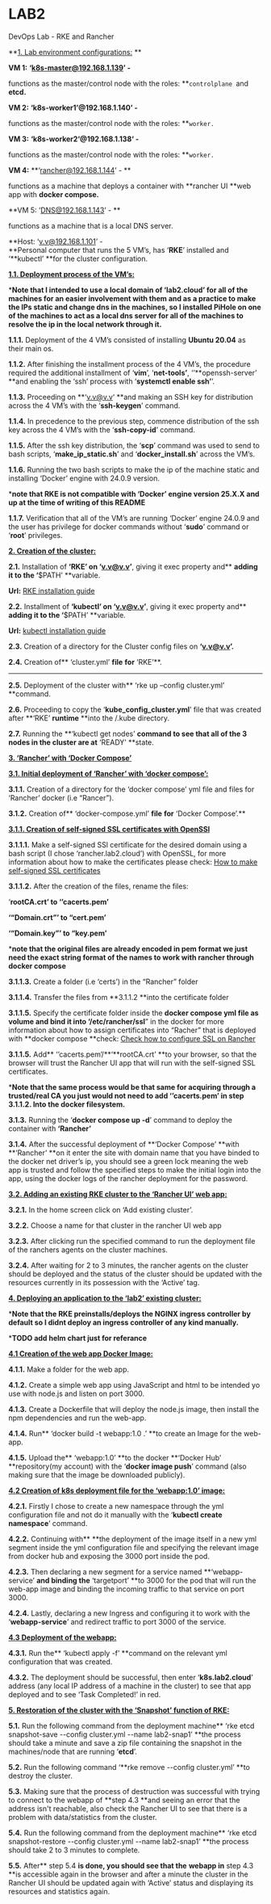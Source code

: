 # LAB2
DevOps Lab - RKE and Rancher

**<span style="text-decoration:underline;">1. Lab environment configurations:</span> **

**VM 1:** **‘k8s-master@192.168.1.139’ -**

functions as the master/control node with the roles: **<code>controlplane </code></strong>and <strong>etcd.</strong>

**VM 2:** **‘k8s-worker1’@192.168.1.140’ -** 

functions as the master/control node with the roles: **<code>worker.</code></strong>

**VM 3:** **‘k8s-worker2‘@192.168.1.138‘ -** 

functions as the master/control node with the roles: **<code>worker.</code></strong>

**VM 4:** **‘rancher@192.168.1.144’ - **

functions as a machine that deploys a container with **rancher UI **web app with **docker compose.**

**VM 5: ‘DNS@192.168.1.143’ - **

functions as a machine that is a local DNS server.

**Host: ‘v.v@192.168.1.101’  - \
**Personal computer that runs the 5 VM’s, has ‘**RKE**’ installed and ‘**kubectl’ **for the cluster configuration.

**<span style="text-decoration:underline;">1.1. Deployment process of the VM’s:</span>**

***Note that I intended to use a local domain of ‘lab2.cloud’ for all of the machines for an easier involvement with them and as a practice to make the IPs static and change dns in the machines, so I installed PiHole on one of the machines to act as a local dns server for all of the machines to resolve the ip in the local network through it.**

**1.1.1.** Deployment of the 4 VM’s consisted of  installing **Ubuntu 20.04** as their main os.

**1.1.2.** After finishing the installment process of the 4 VM’s, the procedure required the additional installment of ‘**vim**’, ‘**net-tools’**, ‘’**openssh-server’ **and enabling the ‘ssh’ process with ‘**systemctl enable ssh’**’.

**1.1.3.** Proceeding on  **‘v.v@v.v‘ **and making an SSH key for distribution across the 4 VM’s with the ‘**ssh-keygen**’ command.

**1.1.4.** In precedence to the previous step, commence distribution of the ssh key across the 4 VM’s with the ‘**ssh-copy-id**’ command.

**1.1.5.** After the ssh key distribution, the ‘**scp**’ command was used  to send to bash scripts, ‘**make_ip_static.sh**’ and ‘**docker_install.sh**’ across the VM’s.

**1.1.6.** Running the two bash scripts to make the ip of the machine static and installing ‘Docker’ engine with 24.0.9 version. 

***note that RKE is not compatible with ‘Docker’ engine version 25.X.X and up at the time of writing of this README**

**1.1.7.** Verification that all of the VM’s are running ‘Docker’ engine 24.0.9 and the user has privilege for docker commands without ‘**sudo**’ command or ‘**root**’ privileges.

**<span style="text-decoration:underline;">2. Creation of the cluster:</span>**

**2.1.** Installation of **‘RKE’ on ‘v.v@v.v’**, giving it exec property and** **adding it to the ‘**$PATH’ **variable.

**Url:** [RKE installation guide](https://github.com/rancher/rke)

**2.2.** Installment of **‘kubectl’ on ‘v.v@v.v’**, giving it exec property and** **adding it to the ‘**$PATH’ **variable.

**Url:** [kubectl installation guide](https://kubernetes.io/docs/tasks/tools/install-kubectl-linux/#install-using-native-package-management) 

**2.3.** Creation of a directory for the Cluster config files on **‘v.v@v.v’.**

**2.4.** Creation of** ‘cluster.yml’ **file** **for** ‘RKE’**.

**   **

**2.5.** Deployment of the cluster with** ‘rke up –config cluster.yml’ **command.

**2.6.** Proceeding to copy the ‘**kube_config_cluster.yml**’ file that was created after **‘RKE’ **runtime** **into the /.kube directory.

**2.7.** Running the **‘kubectl get nodes’ **command to see that all of the 3 nodes in the cluster are at** ‘READY’ **state.

**<span style="text-decoration:underline;">3. ‘Rancher’ with ‘Docker Compose’</span>**

**<span style="text-decoration:underline;">3.1. Initial deployment of ‘Rancher’ with ‘docker compose’:</span>**

**3.1.1.** Creation of a directory for the ‘docker compose’ yml file and files for ‘Rancher’ docker (i.e “Rancer”).

**3.1.2.** Creation of** ‘docker-compose.yml’ **file** **for** ‘Docker Compose’.**

**<span style="text-decoration:underline;">3.1.1. Creation of self-signed SSL certificates with OpenSSl</span>**

**3.1.1.1.** Make a self-signed SSl certificate for the desired domain using a bash script (I chose ‘rancher.lab2.cloud’) with OpenSSL, for more information about how to make the certificates please check: [How to make self-signed SSL certificates](https://devopscube.com/create-self-signed-certificates-openssl/)

**3.1.1.2.** After the creation of the files, rename the files:

‘**rootCA.crt’ **to** ‘’cacerts.pem’**

**‘“Domain.crt”’ **to** “cert.pem’**

**‘“Domain.key”’ **to** “key.pem’**

***note that the original files are already encoded in pem format we just need the exact string format of the names to work with rancher through docker compose**

**3.1.1.3.** Create a folder (i.e ‘certs’) in the “Rancher” folder

**3.1.1.4.** Transfer the files from **3.1.1.2 **into the certificate folder

**3.1.1.5.** Specify the certificate folder inside the **docker compose yml **file as volume and bind it into ‘**/etc/rancher/ssl**” in the docker for more information about how to assign certificates into “Racher” that is deployed with **docker compose **check: [Check how to configure SSL on Rancher](https://ranchermanager.docs.rancher.com/getting-started/installation-and-upgrade/other-installation-methods/rancher-on-a-single-node-with-docker#option-b-bring-your-own-certificate-self-signed)

**3.1.1.5.** Add**  ‘’cacerts.pem’/**‘**rootCA.crt’ **to your browser, so that the browser will trust the Rancher UI app that will  run with the self-signed SSL certificates.

***Note that the same process would be that same for acquiring through a trusted/real CA you just would not need to add ‘’cacerts.pem’ in step 3.1.1.2. Into the docker filesystem.**

**3.1.3.** Running the ‘**docker compose up -d**’ command to deploy the container with **‘Rancher’**

**3.1.4.** After the successful deployment of **‘Docker Compose’ **with **‘Rancher’ **on it enter the site with domain name that you have binded to the docker net driver’s ip, you should see a green lock meaning the web app is trusted and follow the specified steps to make the initial login into the app, using the docker logs of the rancher deployment for the password.

**<span style="text-decoration:underline;">3.2. Adding an existing RKE cluster to the ‘Rancher UI’ web app:</span>**

**3.2.1.** In the home screen click on ‘Add existing cluster’.

**3.2.2.** Choose a name for that cluster in the rancher UI web app 

**3.2.3.** After clicking run the specified command to run the deployment file of the ranchers agents on the cluster machines.

**3.2.4.** After waiting for 2 to 3 minutes, the rancher agents on the cluster should be deployed and the status of the cluster should be updated with the resources currently in its possession with the ‘Active’ tag.

**<span style="text-decoration:underline;">4. Deploying an application to the ‘lab2’ existing cluster:</span>**

***Note that the RKE preinstalls/deploys the NGINX ingress controller by default so I didnt deploy an ingress controller of any kind manually.**

***TODO add helm chart just for referance**

**<span style="text-decoration:underline;">4.1 Creation of the web app Docker Image:</span>**

**4.1.1.** Make a folder for the web app.

**4.1.2.** Create a simple web app using JavaScript and html to be intended yo use with node.js and listen on port 3000.

**4.1.3.** Create a Dockerfile that will deploy the node.js image, then install the npm dependencies and run the web-app.

**4.1.4.** Run** ‘docker build -t webapp:1.0 .’ **to create an Image for the web-app.

**4.1.5.** Upload the** ‘webapp:1.0’ **to the docker **‘Docker Hub’ **repository(my account) with the ‘**docker image push**’ command (also making sure that the image be downloaded publicly).

**<span style="text-decoration:underline;">4.2 Creation of k8s deployment file for the ‘webapp:1.0’ image:</span>**

**4.2.1.** Firstly I chose to create a new namespace through the yml configuration file and not do it manually with the ‘**kubectl create namespace**’ command.

**4.2.2.** Continuing with** **the deployment of the image itself in a new yml segment inside the yml configuration file and specifying the relevant image from docker hub and exposing the 3000 port inside the pod.

**4.2.3.** Then declaring a new segment for a service named **‘webapp-service’ **and binding the** ‘targetport’ **to 3000 for the pod that will run the web-app image and binding the incoming traffic to that service on port 3000.

**4.2.4.** Lastly, declaring a new Ingress and configuring it to work with the ‘**webapp-service**’ and redirect traffic to port 3000 of the service.

 

**<span style="text-decoration:underline;">4.3 Deployment of the webapp:</span>**

**4.3.1.** Run the** ‘kubectl apply -f’ **command on the relevant yml configuration that was created.

**4.3.2.** The deployment should be successful, then enter ‘**k8s.lab2.cloud**’ address (any local IP address of a machine in the cluster) to see that app deployed and to see ‘Task Completed!’ in red.

**<span style="text-decoration:underline;">5. Restoration of the cluster with the ‘Snapshot’ function of RKE:</span>**

**5.1.** Run the following command from the deployment machine** ‘rke etcd snapshot-save --config cluster.yml --name lab2-snap1’ **the process should take a minute and save a zip file containing the snapshot in the machines/node that are running ‘**etcd**’.

**5.2.** Run the following command ‘**rke remove --config cluster.yml’ **to destroy the cluster. 

**5.3.** Making sure that the process of destruction was successful with trying to connect to the webapp of **step 4.3 **and seeing an error that the address isn't reachable, also check the Rancher UI to see that there is a problem with data/statistics from the cluster.

**5.4.** Run the following command from the deployment machine** ‘rke etcd snapshot-restore --config cluster.yml --name lab2-snap1’ **the process should take 2 to 3 minutes to complete.

**5.5.** After** step 5.4 **is done, you should see that the** **webapp in** step 4.3 **is accessible again in the browser and after a minute the cluster in the Rancher UI should be updated again with  ‘Active’ status and displaying its resources and statistics again. 
